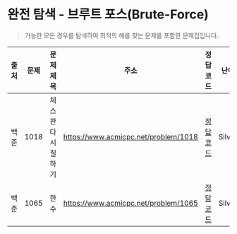 # 완전 탐색 - 브루트 포스(Brute-Force)

> 가능한 모든 경우를 탐색하여 최적의 해를 찾는 문제를 포함한 문제집입니다.

| 출처 | 문제 | 문제 제목          | 주소                                 | 정답 코드                   | 난이도   | 정답 여부 |
| ---- | ---- | ------------------ | ------------------------------------ | --------------------------- | -------- | --------- |
| 백준 | 1018 | 체스판 다시 칠하기 | https://www.acmicpc.net/problem/1018 | [정답 코드](./0x0A/1018.js) | Silver.4 | ❌        |
| 백준 | 1065 | 한수               | https://www.acmicpc.net/problem/1065 | [정답 코드](./0x0A/1065.js) | Silver.4 | ✅        |
